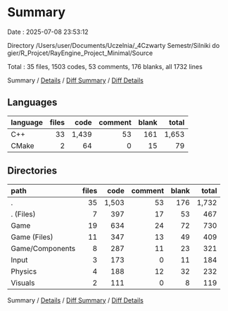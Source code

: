 # Summary

Date : 2025-07-08 23:53:12

Directory /Users/user/Documents/Uczelnia/_4Czwarty Semestr/Silniki do gier/R_Projcet/RayEngine_Project_Minimal/Source

Total : 35 files,  1503 codes, 53 comments, 176 blanks, all 1732 lines

Summary / [Details](details.md) / [Diff Summary](diff.md) / [Diff Details](diff-details.md)

## Languages
| language | files | code | comment | blank | total |
| :--- | ---: | ---: | ---: | ---: | ---: |
| C++ | 33 | 1,439 | 53 | 161 | 1,653 |
| CMake | 2 | 64 | 0 | 15 | 79 |

## Directories
| path | files | code | comment | blank | total |
| :--- | ---: | ---: | ---: | ---: | ---: |
| . | 35 | 1,503 | 53 | 176 | 1,732 |
| . (Files) | 7 | 397 | 17 | 53 | 467 |
| Game | 19 | 634 | 24 | 72 | 730 |
| Game (Files) | 11 | 347 | 13 | 49 | 409 |
| Game/Components | 8 | 287 | 11 | 23 | 321 |
| Input | 3 | 173 | 0 | 11 | 184 |
| Physics | 4 | 188 | 12 | 32 | 232 |
| Visuals | 2 | 111 | 0 | 8 | 119 |

Summary / [Details](details.md) / [Diff Summary](diff.md) / [Diff Details](diff-details.md)